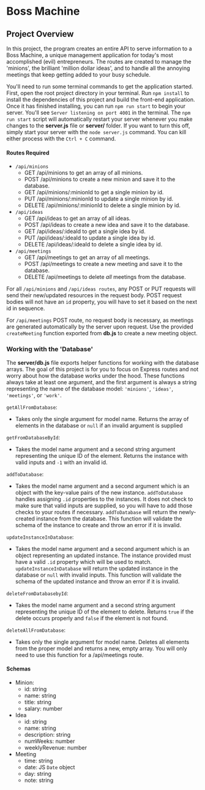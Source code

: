 # Boss Machine

## Project Overview

In this project, the program creates an entire API to serve information to a Boss Machine, a unique management application for today's most accomplished (evil) entrepreneurs. The routes are created to manage the 'minions', the brilliant 'million dollar ideas', and to handle all the annoying meetings that keep getting added to your busy schedule.

You'll need to run some terminal commands to get the application started. First, open the root project directory in your terminal. Run `npm install` to install the dependencies of this project and build the front-end application. Once it has finished installing, you can run `npm run start` to begin your server. You'll see `Server listening on port 4001` in the terminal. The `npm run start` script will automatically restart your server whenever you make changes to the **server.js** file or **server/** folder. If you want to turn this off, simply start your server with the `node server.js` command. You can kill either process with the `Ctrl + C` command.

#### Routes Required

- `/api/minions`
  - GET /api/minions to get an array of all minions.
  - POST /api/minions to create a new minion and save it to the database.
  - GET /api/minions/:minionId to get a single minion by id.
  - PUT /api/minions/:minionId to update a single minion by id.
  - DELETE /api/minions/:minionId to delete a single minion by id.
- `/api/ideas`
  - GET /api/ideas to get an array of all ideas.
  - POST /api/ideas to create a new idea and save it to the database.
  - GET /api/ideas/:ideaId to get a single idea by id.
  - PUT /api/ideas/:ideaId to update a single idea by id.
  - DELETE /api/ideas/:ideaId to delete a single idea by id.
- `/api/meetings`
  - GET /api/meetings to get an array of all meetings.
  - POST /api/meetings to create a new meeting and save it to the database.
  - DELETE /api/meetings to delete _all_ meetings from the database.

For all `/api/minions` and `/api/ideas routes`, any POST or PUT requests will send their new/updated resources in the request body. POST request bodies will not have an `id` property, you will have to set it based on the next id in sequence.

For `/api/meetings` POST route, no request body is necessary, as meetings are generated automatically by the server upon request. Use the provided `createMeeting` function exported from **db.js** to create a new meeting object.

### Working with the 'Database'

The **server/db.js** file exports helper functions for working with the database arrays. The goal of this project is for you to focus on Express routes and not worry about how the database works under the hood. These functions always take at least one argument, and the first argument is always a string representing the name of the database model: `'minions'`, `'ideas'`, `'meetings'`, or `'work'`.

`getAllFromDatabase`:

- Takes only the single argument for model name. Returns the array of elements in the database or `null` if an invalid argument is supplied

`getFromDatabaseById`:

- Takes the model name argument and a second string argument representing the unique ID of the element. Returns the instance with valid inputs and `-1` with an invalid id.

`addToDatabase`:

- Takes the model name argument and a second argument which is an object with the key-value pairs of the new instance. `addToDatabase` handles assigning `.id` properties to the instances. It does not check to make sure that valid inputs are supplied, so you will have to add those checks to your routes if necessary. `addToDatabase` will return the newly-created instance from the database. This function will validate the schema of the instance to create and throw an error if it is invalid.

`updateInstanceInDatabase`:

- Takes the model name argument and a second argument which is an object representing an updated instance. The instance provided must have a valid `.id` property which will be used to match. `updateInstanceInDatabase` will return the updated instance in the database or `null` with invalid inputs. This function will validate the schema of the updated instance and throw an error if it is invalid.

`deleteFromDatabasebyId`:

- Takes the model name argument and a second string argument representing the unique ID of the element to delete. Returns `true` if the delete occurs properly and `false` if the element is not found.

`deleteAllFromDatabase`:

- Takes only the single argument for model name. Deletes all elements from the proper model and returns a new, empty array. You will only need to use this function for a /api/meetings route.

#### Schemas

- Minion:
  - id: string
  - name: string
  - title: string
  - salary: number
- Idea
  - id: string
  - name: string
  - description: string
  - numWeeks: number
  - weeklyRevenue: number
- Meeting
  - time: string
  - date: JS `Date` object
  - day: string
  - note: string
